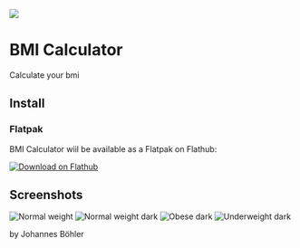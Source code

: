 
![](data/icons/hicolor/scalable/apps/io.github.johannesboehler2.BmiCalculator.svg)

# BMI Calculator

Calculate your bmi

## Install
### Flatpak
BMI Calculator wiil be available as a Flatpak on Flathub:

<a href="https://flathub.org/apps/details/io.github.johannesboehler2.BmiCalculator"><img alt='Download on Flathub' src='https://flathub.org/api/badge?svg&locale=en'/></a>

## Screenshots

![Normal weight](data/screenshots/screenshot-light-normal-weight.png)
![Normal weight dark](data/screenshots/screenshot-dark-normal-weight.png)
![Obese dark](data/screenshots/screenshot-dark-obese.png)
![Underweight dark](data/screenshots/screenshot-dark-underweight.png)




by Johannes Böhler
